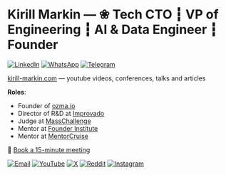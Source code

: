 # Kirill Markin — ❀ Tech CTO ┇ VP of Engineering ┇ AI & Data Engineer ┇ Founder

[![LinkedIn](https://img.shields.io/badge/LinkedIn-Kirill_Markin-blue?logo=linkedin&style=flat)](https://www.linkedin.com/in/kirill-markin/)
[![WhatsApp](https://img.shields.io/badge/WhatsApp-+359879906085-green?logo=whatsapp&style=flat)](https://api.whatsapp.com/send?phone=359879906085)
[![Telegram](https://img.shields.io/badge/Telegram-Kirmark-lightblue?logo=telegram&style=flat)](https://t.me/kirmark)

[kirill-markin.com](https://kirill-markin.com) — youtube videos, conferences, talks and articles

**Roles**:

- Founder of [ozma.io](https://ozma.io)
- Director of R&D at [Improvado](https://improvado.io/)
- Judge at [MassChallenge](https://masschallenge.org/)
- Mentor at [Founder Institute](https://fi.co/mentors/11022)
- Mentor at [MentorCruise](https://mentorcruise.com/mentor/kirillmarkin/)

📆 [Book a 15-minute meeting](https://calendar.app.google/pgnsq3MDbKkVwviV8)  

[![Email](https://img.shields.io/badge/Email-markinkirill@gmail.com-white?logo=gmail&style=flat)](mailto:markinkirill@gmail.com)
[![YouTube](https://img.shields.io/badge/YouTube-Kirill_Markin-darkred?logo=youtube&style=flat)](https://www.youtube.com/@kirill-markin)
[![X](https://img.shields.io/badge/twitter-Kirill_Markin-black?logo=x&style=flat)](https://x.com/kirill_markin_)
[![Reddit](https://img.shields.io/badge/Reddit-Kirmark-orange?logo=reddit&style=flat)](https://www.reddit.com/user/Kirmark/)
[![Instagram](https://img.shields.io/badge/Instagram-kirill.markin.kira-pink?logo=instagram&style=flat)](https://www.instagram.com/kirill.markin.kira/)
